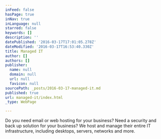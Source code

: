 ```yaml
---
inFeed: false
hasPage: true
inNav: true
inLanguage: null
starred: false
keywords: []
description: ''
datePublished: '2016-03-17T17:01:05.278Z'
dateModified: '2016-03-17T16:53:40.330Z'
title: Managed IT
author: []
authors: []
publisher:
  name: null
  domain: null
  url: null
  favicon: null
sourcePath: _posts/2016-03-17-managed-it.md
published: true
url: managed-it/index.html
_type: WebPage

---
```

Do you need email or web hosting for your business? Need a security and back up solution for your business? We host and manage their entire IT infrastructure, including desktops, servers, networks and more.